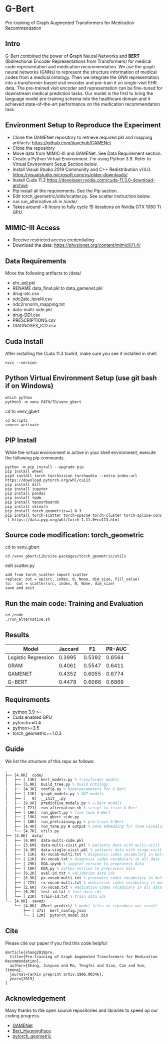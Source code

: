 # G-Bert
Pre-training of Graph Augmented Transformers for Medication Recommendation

## Intro
G-Bert combined the power of **G**raph Neural Networks and **BERT** (Bidirectional Encoder Representations from Transformers) for medical code representation and medication recommendation. We use the graph neural networks (GNNs) to represent the structure information of medical codes from a medical ontology. Then we integrate the GNN representation into a transformer-based visit encoder and pre-train it on single-visit EHR data. The pre-trained visit encoder and representation can be fine-tuned for downstream medical prediction tasks. Our model is the first to bring the language model pre-training schema into the healthcare domain and it achieved state-of-the-art performance on the medication recommendation task.

## Environment Setup to Reproduce the Experiment
- Clone the GAMENet repository to retrieve required pkl and mapping artifacts: https://github.com/davehuh/GAMENet
- Clone the repository
- Move data from MIMIC-III and GAMENet. See Data Requirement section.
- Create a Python Virtual Environment. I'm using Python 3.9. Refer to Virtual Environment Setup Section below.
- Install Visual Studio 2019 Community and C++ Redistribution v14.0. https://visualstudio.microsoft.com/vs/older-downloads/
- Install Cuda 11.3 https://developer.nvidia.com/cuda-11.3.0-download-archive
- Pip install all the requirements. See the Pip section.
- Edit torch_geometric/utils/scatter.py. See scatter instruction below.
- run run_alternative.sh in /code/
- Takes around ~6 hours to fully cycle 15 iterations on Nvidia GTX 1080 Ti GPU

## MIMIC-III Access
- Receive restricted access credentialing
- Download the data: https://physionet.org/content/mimiciii/1.4/

## Data Requirements
Move the following artifacts to /data/
- ehr_adj.pkl
- RENAME data_final.pkl to data_gamenet.pkl
- drug-atc.csv
- ndc2atc_level4.csv
- ndc2rxnorm_mapping.txt
- data-multi-side.pkl
- drug-DDI.csv
- PRESCRIPTIONS.csv
- DIAGNOSES_ICD.csv

## Cuda Install
After installing the Cuda 11.3 toolkit, make sure you see it installed in shell.
```shell
nvcc --version
```

## Python Virtual Environment Setup (use git bash if on Windows)
```shell
which python
python3 -m venv PATH/TO/venv_gbert
```
cd to venv_gbert
```shell
cd Scripts
source activate
```

## PIP Install
While the virtual environment is active in your shell environment, execute the following pip commands.
```shell
python -m pip install --upgrade pip
pip install wheel
pip3 install torch torchvision torchaudio --extra-index-url https://download.pytorch.org/whl/cu113
pip install dill
pip install jupyter
pip install pandas
pip install tqdm
pip install tensorboardX
pip install sklearn
pip install torch_geometric==1.0.3
pip install torch-scatter torch-sparse torch-cluster torch-spline-conv -f https://data.pyg.org/whl/torch-1.11.0+cu113.html
```

## Source code modification: torch_geometric
cd to venv_gbert
```shell
cd /venv_gbert/Lib/site-packages/torch_geometric/utils
```
edit scatter.py
```
add from torch_scatter import scatter
replace: out = op(src, index, 0, None, dim_size, fill_value)
to:  out = scatter(src, index, 0, None, dim_size)
save and exit
```

## Run the main code: Training and Evaluation
```shell
cd /code
./run_alternative.sh
```

## Results
| Model               | Jaccard | F1     | PR-AUC |
|---------------------|---------|--------|--------|
| Logistic Regression | 0.3995  | 0.5392 | 0.6564 |
| GRAM                | 0.4061  | 0.5547 | 0.6411 |
| GAMENET             | 0.4352  | 0.6055 | 0.6774 |
| G-BERT              | 0.4478  | 0.6068 | 0.6869 |

## Requirements
- python 3.9 >=
- Cuda enabled GPU
- pytorch>=0.4
- python>=3.5
- torch_geometric==1.0.3

## Guide
We list the structure of this repo as follows:
```latex
.
├── [4.0K]  code/
│   ├── [ 13K]  bert_models.py % transformer models
│   ├── [5.9K]  build_tree.py % build ontology
│   ├── [4.3K]  config.py % hyperparameters for G-Bert
│   ├── [ 11K]  graph_models.py % GAT models
│   ├── [   0]  __init__.py
│   ├── [9.8K]  predictive_models.py % G-Bert models
│   ├── [ 721]  run_alternative.sh % script to train G-Bert
│   ├── [ 19K]  run_gbert.py % fine tune G-Bert
│   ├── [ 19K]  run_gbert_side.py
│   ├── [ 18K]  run_pretraining.py % pre-train G-Bert
│   ├── [4.4K]  run_tsne.py # output % save embedding for tsne visualization
│   └── [4.7K]  utils.py
├── [4.0K]  data/
│   ├── [4.9M]  data-multi-side.pkl 
│   ├── [3.6M]  data-multi-visit.pkl % patients data with multi-visit
│   ├── [4.3M]  data-single-visit.pkl % patients data with singe-visit
│   ├── [ 11K]  dx-vocab-multi.txt % diagnosis codes vocabulary in multi-visit data
│   ├── [ 11K]  dx-vocab.txt % diagnosis codes vocabulary in all data
│   ├── [ 29K]  EDA.ipynb % jupyter version to preprocess data
│   ├── [ 18K]  EDA.py % python version to preprocess data
│   ├── [6.2K]  eval-id.txt % validation data ids
│   ├── [6.9K]  px-vocab-multi.txt % procedure codes vocabulary in multi-visit data
│   ├── [ 725]  rx-vocab-multi.txt % medication codes vocabulary in multi-visit data
│   ├── [2.6K]  rx-vocab.txt % medication codes vocabulary in all data
│   ├── [6.2K]  test-id.txt % test data ids
│   └── [ 23K]  train-id.txt % train data ids
└── [4.0K]  saved/
    └── [4.0K]  GBert-predict/ % model files to reproduce our result
        ├── [ 371]  bert_config.json 
        └── [ 12M]  pytorch_model.bin
```
## Cite 

Please cite our paper if you find this code helpful:

```
@article{shang2019pre,
  title={Pre-training of Graph Augmented Transformers for Medication Recommendation},
  author={Shang, Junyuan and Ma, Tengfei and Xiao, Cao and Sun, Jimeng},
  journal={arXiv preprint arXiv:1906.00346},
  year={2019}
}
```

## Acknowledgement
Many thanks to the open source repositories and libraries to speed up our coding progress.
- [GAMENet](https://github.com/sjy1203/GAMENet)
- [Bert_HuggingFace](https://github.com/huggingface/pytorch-pretrained-BERT)
- [pytorch_geometric](https://github.com/rusty1s/pytorch_geometric)


